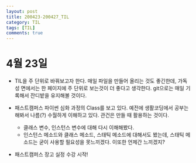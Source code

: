 ```yaml
---
layout: post
title: 200423-200427_TIL
category: TIL
tags: [TIL]
comments: true
---
```


4월 23일
=======
- TIL을 주 단위로 바꿔보고자 한다. 매일 파일을 만들어 올리는 것도 좋긴한데, 가독성 면에서는 한 페이지에 주 단위로 보는것이 더 좋다고 생각한다. git으로는 매일 기록해서 잔디밭을 유지해볼 것이다.

- 패스트캠퍼스 파이썬 심화 과정의 Class를 보고 있다. 예전에 생활코딩에서 공부는 해봐서 나름(?) 수월하게 이해하고 있다. 관건은 만들 때 활용하는 것이다.
  - 클래스 변수, 인스턴스 변수에 대해 다시 이해해봤다.
  - 인스턴스 메소드와 클래스 메소드, 스태틱 메소드에 대해서도 봤는데, 스태틱 메소드는 굳이 사용할 필요성을 못느끼겠다. 이또한 언제간 느끼겠지?

- 패스트캠퍼스 장고 실정 수강 시작!
